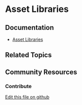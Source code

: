# Asset Libraries

## Documentation

* [Asset Libraries](https://learn.liferay.com/dxp/latest/en/content-authoring-and-management/asset-libraries.html)

## Related Topics

## Community Resources

### Contribute

[Edit this file on github](https://github.com/olafk/controlpanel-documentation-docs/blob/master/md/73en/com_liferay_depot_web_portlet_DepotAdminPortlet/depot_edit_depot_entry.md)
